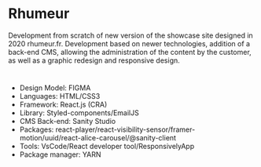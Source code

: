 # Rhumeur

Development from scratch of new version of the showcase site designed in 2020 rhumeur.fr. Development based on newer technologies, addition of a back-end CMS, allowing the administration of the content by the customer, as well as a graphic redesign and responsive design.

#

- Design Model: FIGMA
- Languages: HTML/CSS3
- Framework: React.js (CRA)
- Library: Styled-components/EmailJS
- CMS Back-end: Sanity Studio
- Packages: react-player/react-visibility-sensor/framer- motion/uuid/react-alice-carousel/@sanity-client
- Tools: VsCode/React developer tool/ResponsivelyApp
- Package manager: YARN
